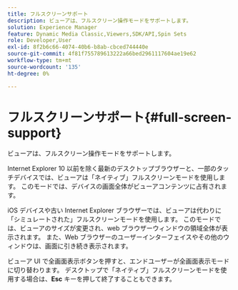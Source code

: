 ```yaml
---
title: フルスクリーンサポート
description: ビューアは、フルスクリーン操作モードをサポートします。
solution: Experience Manager
feature: Dynamic Media Classic,Viewers,SDK/API,Spin Sets
role: Developer,User
exl-id: 8f2b6c66-4074-40b6-b8ab-cbced744440e
source-git-commit: 4f81f755789613222a66bed2961117604ae19e62
workflow-type: tm+mt
source-wordcount: '135'
ht-degree: 0%

---
```


# フルスクリーンサポート{#full-screen-support}

ビューアは、フルスクリーン操作モードをサポートします。

Internet Explorer 10 以前を除く最新のデスクトップブラウザーと、一部のタッチデバイスでは、ビューアは「ネイティブ」フルスクリーンモードを使用します。 このモードでは、デバイスの画面全体がビューアコンテンツに占有されます。

iOS デバイスや古い Internet Explorer ブラウザーでは、ビューアは代わりに「シミュレートされた」フルスクリーンモードを使用します。 このモードでは、ビューアのサイズが変更され、web ブラウザーウィンドウの領域全体が表示されます。 また、Web ブラウザーのユーザーインターフェイスやその他のウィンドウは、画面に引き続き表示されます。

ビューア UI で全画面表示ボタンを押すと、エンドユーザーが全画面表示モードに切り替わります。 デスクトップで「ネイティブ」フルスクリーンモードを使用する場合は、**Esc** キーを押して終了することもできます。
